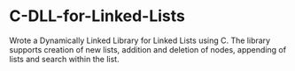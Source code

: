 # C-DLL-for-Linked-Lists

Wrote a Dynamically Linked Library for Linked Lists using C. The library supports creation of new lists,
addition and deletion of nodes, appending of lists and search within the list.
